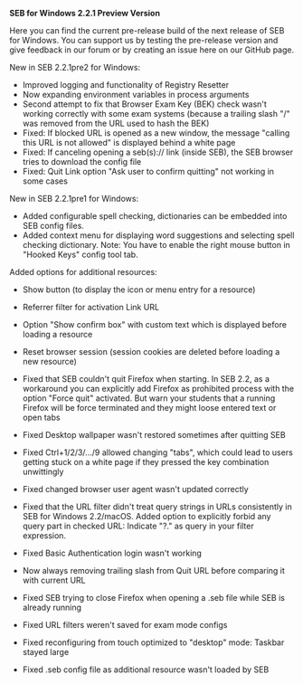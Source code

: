 **SEB for Windows 2.2.1 Preview Version**

Here you can find the current pre-release build of the next release of SEB for Windows. You can support us by testing the pre-release version and give feedback in our forum or by creating an issue here on our GitHub page. 

New in SEB 2.2.1pre2 for Windows:

- Improved logging and functionality of Registry Resetter
- Now expanding environment variables in process arguments
- Second attempt to fix that Browser Exam Key (BEK) check wasn't working correctly with some exam systems (because a trailing slash "/" was removed from the URL used to hash the BEK)
- Fixed: If blocked URL is opened as a new window, the message "calling this URL is not allowed" is displayed behind a white page
- Fixed: If canceling opening a seb(s):// link (inside SEB), the SEB browser tries to download the config file
- Fixed: Quit Link option "Ask user to confirm quitting" not working in some cases

New in SEB 2.2.1pre1 for Windows:

- Added configurable spell checking, dictionaries can be embedded into SEB config files. 
- Added context menu for displaying word suggestions and selecting spell checking dictionary. Note: You have to enable the right mouse button in "Hooked Keys" config tool tab. 

Added options for additional resources: 
- Show button (to display the icon or menu entry for a resource)
- Referrer filter for activation Link URL
- Option "Show confirm box" with custom text which is displayed before loading a resource
- Reset browser session (session cookies are deleted before loading a new resource)

- Fixed that SEB couldn't quit Firefox when starting. In SEB 2.2, as a workaround you can explicitly add Firefox as prohibited process with the option "Force quit" activated. But warn your students that a running Firefox will be force terminated and they might loose entered text or open tabs
- Fixed Desktop wallpaper wasn't restored sometimes after quitting SEB
- Fixed Ctrl+1/2/3/.../9 allowed changing "tabs", which could lead to users getting stuck on a white page if they pressed the key combination unwittingly
- Fixed changed browser user agent wasn't updated correctly
- Fixed that the URL filter didn't treat query strings in URLs consistently in SEB for Windows 2.2/macOS. Added option to explicitly forbid any query part in checked URL: Indicate "?." as query in your filter expression.
- Fixed Basic Authentication login wasn't working
- Now always removing trailing slash from Quit URL before comparing it with current URL
- Fixed SEB trying to close Firefox when opening a .seb file while SEB is already running
- Fixed URL filters weren't saved for exam mode configs
- Fixed reconfiguring from touch optimized to "desktop" mode: Taskbar stayed large
- Fixed .seb config file as additional resource wasn't loaded by SEB